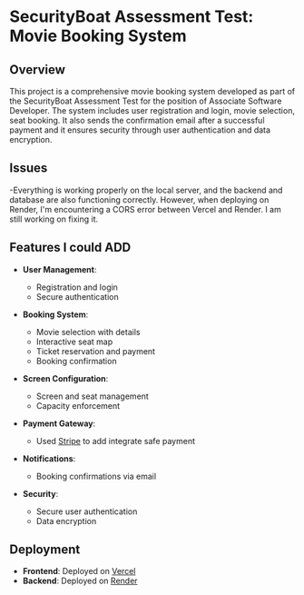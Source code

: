 # SecurityBoat Assessment Test: Movie Booking System

## Overview

This project is a comprehensive movie booking system developed as part of the SecurityBoat Assessment Test for the position of Associate Software Developer. The system includes user registration and login, movie selection, seat booking. It also sends the confirmation email after a successful payment and it ensures security through user authentication and data encryption.

## Issues
  -Everything is working properly on the local server, and the backend and database are also functioning correctly. However, when deploying on Render, I'm encountering a CORS error between Vercel and Render. I am still working on fixing it.

## Features I could ADD

- **User Management**:
  - Registration and login
  - Secure authentication

- **Booking System**:
  - Movie selection with details
  - Interactive seat map
  - Ticket reservation and payment
  - Booking confirmation

- **Screen Configuration**:
  - Screen and seat management
  - Capacity enforcement

- **Payment Gateway**:
  - Used  <a href="https://stripe.com/in" target="_blank">Stripe</a> to add integrate safe payment
    
- **Notifications**:
  - Booking confirmations via email

- **Security**:
  - Secure user authentication
  - Data encryption

## Deployment

- **Frontend**: Deployed on <a href="https://movie-app-self-five.vercel.app/home" target="_blank">Vercel</a>
- **Backend**: Deployed on <a href="https://movie-app-backend-1-xpdl.onrender.com/" target="_blank">Render</a>







